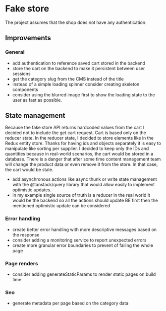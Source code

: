 # Fake store
The project assumes that the shop does not have any authentication.

## Improvements

### General
- add authentication to reference saved cart stored in the backend
- store the cart on the backend to make it persistent between user sessions
- get the category slug from the CMS instead of the title
- instead of a simple loading spinner consider creating skeleton components
- consider using the blurred image first to show the loading state to the user as fast as possible.

## State management
Because the fake store API returns hardcoded values from the cart I decided not to include the get cart request. Cart is based only on the reducer state. In the reducer state, I decided to store elements like in the Redux entity store. Thanks for having ids and objects separately it is easy to manipulate like sorting per supplier. I decided to keep only the IDs and quantities because in real-world scenarios, the cart would be stored in a database. There is a danger that after some time content management team will change the product data or even remove it from the store. In that case, the cart would be stale.

- add asynchronous actions like async thunk or write state management with the @tanstack/query library that would allow easily to implement optimistic updates.
- in my example single source of truth is a reducer in the real world it would be the backend so all the actions should update BE first then the mentioned optimistic update can be considered

### Error handling
- create better error handling with more descriptive messages based on the response
- consider adding a monitoring service to report unexpected errors
- create more granular error boundaries to prevent of failing the whole page

### Page renders
- consider adding generateStaticParams to render static pages on build time

### Seo
- generate metadata per page based on the category data
